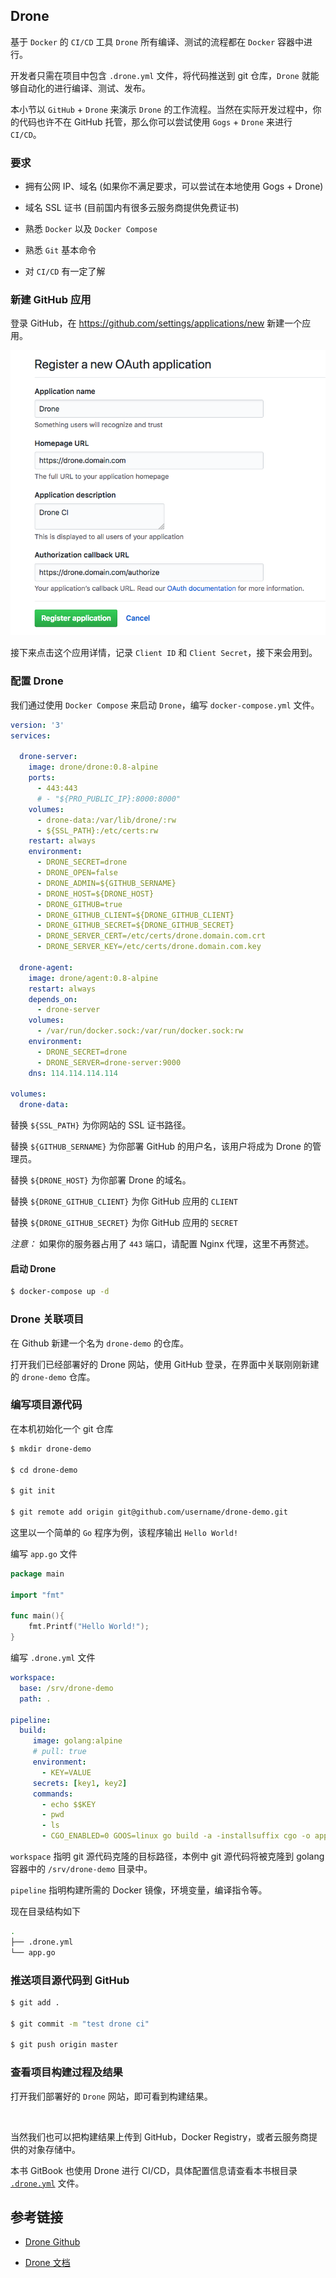 ## Drone

基于 `Docker` 的 `CI/CD` 工具 `Drone` 所有编译、测试的流程都在 `Docker` 容器中进行。

开发者只需在项目中包含 `.drone.yml` 文件，将代码推送到 git 仓库，`Drone` 就能够自动化的进行编译、测试、发布。

本小节以 `GitHub` + `Drone` 来演示 `Drone` 的工作流程。当然在实际开发过程中，你的代码也许不在 GitHub 托管，那么你可以尝试使用 `Gogs` + `Drone` 来进行 `CI/CD`。

### 要求

* 拥有公网 IP、域名 (如果你不满足要求，可以尝试在本地使用 Gogs + Drone)

* 域名 SSL 证书 (目前国内有很多云服务商提供免费证书)

* 熟悉 `Docker` 以及 `Docker Compose`

* 熟悉 `Git` 基本命令

* 对 `CI/CD` 有一定了解

### 新建 GitHub 应用

登录 GitHub，在 https://github.com/settings/applications/new 新建一个应用。

![](../.image/drone-github.png)

接下来点击这个应用详情，记录 `Client ID` 和 `Client Secret`，接下来会用到。

### 配置 Drone

我们通过使用 `Docker Compose` 来启动 `Drone`，编写 `docker-compose.yml` 文件。

```yaml
version: '3'
services:

  drone-server:
    image: drone/drone:0.8-alpine
    ports:
      - 443:443
      # - "${PRO_PUBLIC_IP}:8000:8000"
    volumes:
      - drone-data:/var/lib/drone/:rw
      - ${SSL_PATH}:/etc/certs:rw
    restart: always
    environment:
      - DRONE_SECRET=drone
      - DRONE_OPEN=false
      - DRONE_ADMIN=${GITHUB_SERNAME}
      - DRONE_HOST=${DRONE_HOST}
      - DRONE_GITHUB=true
      - DRONE_GITHUB_CLIENT=${DRONE_GITHUB_CLIENT}
      - DRONE_GITHUB_SECRET=${DRONE_GITHUB_SECRET}
      - DRONE_SERVER_CERT=/etc/certs/drone.domain.com.crt
      - DRONE_SERVER_KEY=/etc/certs/drone.domain.com.key

  drone-agent:
    image: drone/agent:0.8-alpine
    restart: always
    depends_on:
      - drone-server
    volumes:
      - /var/run/docker.sock:/var/run/docker.sock:rw
    environment:
      - DRONE_SECRET=drone
      - DRONE_SERVER=drone-server:9000
    dns: 114.114.114.114

volumes:
  drone-data:    
```

替换 `${SSL_PATH}` 为你网站的 SSL 证书路径。

替换 `${GITHUB_SERNAME}` 为你部署 GitHub 的用户名，该用户将成为 Drone 的管理员。

替换 `${DRONE_HOST}` 为你部署 Drone 的域名。

替换 `${DRONE_GITHUB_CLIENT}` 为你 GitHub 应用的 `CLIENT`

替换 `${DRONE_GITHUB_SECRET}` 为你 GitHub 应用的 `SECRET`

*注意：* 如果你的服务器占用了 `443` 端口，请配置 Nginx 代理，这里不再赘述。

#### 启动 Drone

```bash
$ docker-compose up -d
```

### Drone 关联项目

在 Github 新建一个名为 `drone-demo` 的仓库。

打开我们已经部署好的 Drone 网站，使用 GitHub 登录，在界面中关联刚刚新建的 `drone-demo` 仓库。

### 编写项目源代码

在本机初始化一个 git 仓库

```bash
$ mkdir drone-demo

$ cd drone-demo

$ git init

$ git remote add origin git@github.com/username/drone-demo.git
```

这里以一个简单的 `Go` 程序为例，该程序输出 `Hello World!`

编写 `app.go` 文件

```go
package main

import "fmt"

func main(){  
    fmt.Printf("Hello World!");
}
```

编写 `.drone.yml` 文件

```yaml
workspace:
  base: /srv/drone-demo
  path: .

pipeline:
  build:
     image: golang:alpine
     # pull: true
     environment:
       - KEY=VALUE
     secrets: [key1, key2]
     commands:
       - echo $$KEY
       - pwd
       - ls
       - CGO_ENABLED=0 GOOS=linux go build -a -installsuffix cgo -o app .
```

`workspace` 指明 git 源代码克隆的目标路径，本例中 git 源代码将被克隆到 golang 容器中的 `/srv/drone-demo` 目录中。

`pipeline` 指明构建所需的 Docker 镜像，环境变量，编译指令等。

现在目录结构如下

```bash
.
├── .drone.yml
└── app.go
```

### 推送项目源代码到 GitHub

```bash
$ git add .

$ git commit -m "test drone ci"

$ git push origin master
```

### 查看项目构建过程及结果

打开我们部署好的 `Drone` 网站，即可看到构建结果。

![]()

当然我们也可以把构建结果上传到 GitHub，Docker Registry，或者云服务商提供的对象存储中。

本书 GitBook 也使用 Drone 进行 CI/CD，具体配置信息请查看本书根目录 [`.drone.yml`](https://github.com/yeasy/docker_practice/blob/master/.drone.yml) 文件。

## 参考链接

* [Drone Github](https://github.com/drone/drone)

* [Drone 文档](http://docs.drone.io/)
